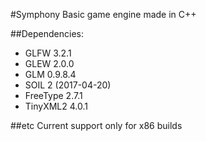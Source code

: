 #Symphony
Basic game engine made in C++

##Dependencies:

* GLFW 3.2.1
* GLEW 2.0.0
* GLM 0.9.8.4
* SOIL 2 (2017-04-20)
* FreeType 2.7.1
* TinyXML2 4.0.1

##etc
Current support only for x86 builds
